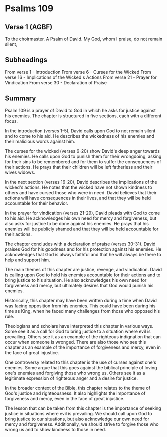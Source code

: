 # Psalms 109

## Verse 1 (AGBF)

To the choirmaster. A Psalm of David. My God, whom I praise, do not remain silent,

## Subheadings

From verse 1 - Introduction
From verse 6 - Curses for the Wicked
From verse 16 - Implications of the Wicked's Actions
From verse 21 - Prayer for Vindication
From verse 30 - Declaration of Praise

## Summary

Psalm 109 is a prayer of David to God in which he asks for justice against his enemies. The chapter is structured in five sections, each with a different focus.

In the introduction (verses 1-5), David calls upon God to not remain silent and to come to his aid. He describes the wickedness of his enemies and their malicious words against him. 

The curses for the wicked (verses 6-20) show David's deep anger towards his enemies. He calls upon God to punish them for their wrongdoing, asking for their sins to be remembered and for them to suffer the consequences of their actions. He prays that their children will be left fatherless and their wives widows.

In the next section (verses 16-20), David describes the implications of the wicked's actions. He notes that the wicked have not shown kindness to others and have cursed those who were in need. David believes that their actions will have consequences in their lives, and that they will be held accountable for their behavior.

In the prayer for vindication (verses 21-29), David pleads with God to come to his aid. He acknowledges his own need for mercy and forgiveness, but also asks for justice to be done against his enemies. He prays that his enemies will be publicly shamed and that they will be held accountable for their actions.

The chapter concludes with a declaration of praise (verses 30-31). David praises God for his goodness and for his protection against his enemies. He acknowledges that God is always faithful and that he will always be there to help and support him.

The main themes of this chapter are justice, revenge, and vindication. David is calling upon God to hold his enemies accountable for their actions and to bring justice to his situation. He also acknowledges his own need for forgiveness and mercy, but ultimately desires that God would punish his enemies.

Historically, this chapter may have been written during a time when David was facing opposition from his enemies. This could have been during his time as King, when he faced many challenges from those who opposed his rule.

Theologians and scholars have interpreted this chapter in various ways. Some see it as a call for God to bring justice to a situation where evil is prevailing. Others see it as an example of the righteous indignation that can occur when someone is wronged. There are also those who see this chapter as an example of the importance of forgiveness and mercy, even in the face of great injustice.

One controversy related to this chapter is the use of curses against one's enemies. Some argue that this goes against the biblical principle of loving one's enemies and forgiving those who wrong us. Others see it as a legitimate expression of righteous anger and a desire for justice.

In the broader context of the Bible, this chapter relates to the theme of God's justice and righteousness. It also highlights the importance of forgiveness and mercy, even in the face of great injustice.

The lesson that can be taken from this chapter is the importance of seeking justice in situations where evil is prevailing. We should call upon God to bring justice to our situations, but also acknowledge our own need for mercy and forgiveness. Additionally, we should strive to forgive those who wrong us and to show kindness to those in need.